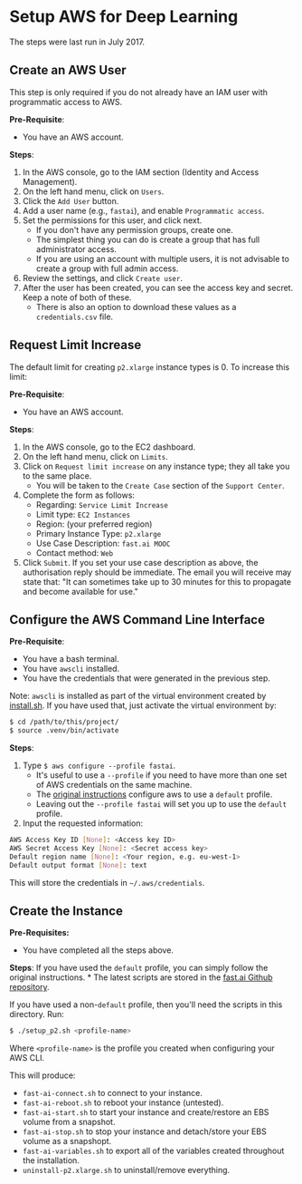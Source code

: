 # Setup AWS for Deep Learning

The steps were last run in July 2017.

## Create an AWS User

This step is only required if you do not already have an IAM user with programmatic access to AWS.

**Pre-Requisite**:
* You have an AWS account.

**Steps**:
1. In the AWS console, go to the IAM section (Identity and Access Management).
2. On the left hand menu, click on `Users`.
3. Click the `Add User` button.
4. Add a user name (e.g., `fastai`), and enable `Programmatic access`.
5. Set the permissions for this user, and click next.
    * If you don't have any permission groups, create one.
    * The simplest thing you can do is create a group that has full administrator access.
    * If you are using an account with multiple users, it is not advisable to create a group with full admin access.
6. Review the settings, and click `Create user`.
7. After the user has been created, you can see the access key and secret. Keep a note of both of these.
    * There is also an option to download these values as a `credentials.csv` file.

## Request Limit Increase

The default limit for creating `p2.xlarge` instance types is 0. To increase this limit:

**Pre-Requisite**:
* You have an AWS account.

**Steps**:
1. In the AWS console, go to the EC2 dashboard.
2. On the left hand menu, click on `Limits`.
3. Click on `Request limit increase` on any instance type; they all take you to the same place.
    * You will be taken to the `Create Case` section of the `Support Center`.
4. Complete the form as follows:
    * Regarding: `Service Limit Increase`
    * Limit type: `EC2 Instances`
    * Region: (your preferred region)
    * Primary Instance Type: `p2.xlarge`
    * Use Case Description: `fast.ai MOOC`
    * Contact method: `Web`
5. Click `Submit`. If you set your use case description as above, the authorisation reply should be immediate. The email you will receive may state that: "It can sometimes take up to 30 minutes for this to propagate and become available for use."
    
## Configure the AWS Command Line Interface

**Pre-Requisite**:
* You have a bash terminal.
* You have `awscli` installed.
* You have the credentials that were generated in the previous step.

Note: `awscli` is installed as part of the virtual environment created by [install.sh](../install.sh). If you have used that, just activate the virtual environment by:

```bash
$ cd /path/to/this/project/
$ source .venv/bin/activate
```

**Steps**:
1. Type `$ aws configure --profile fastai`.
    * It's useful to use a `--profile` if you need to have more than one set of AWS credentials on the same machine.
    * The [original instructions](http://wiki.fast.ai/index.php/AWS_install) configure aws to use a `default` profile.
    * Leaving out the `--profile fastai` will set you up to use the `default` profile.
2. Input the requested information:

```bash
AWS Access Key ID [None]: <Access key ID>        
AWS Secret Access Key [None]: <Secret access key>
Default region name [None]: <Your region, e.g. eu-west-1>
Default output format [None]: text
``` 

This will store the credentials in `~/.aws/credentials`.

## Create the Instance

**Pre-Requisites:**
* You have completed all the steps above.

**Steps**:
If you have used the `default` profile, you can simply follow the original instructions.
    * The latest scripts are stored in the [fast.ai Github repository](https://github.com/fastai/courses/tree/master/setup).
    
If you have used a non-`default` profile, then you'll need the scripts in this directory. Run:

```bash
$ ./setup_p2.sh <profile-name>
```

Where `<profile-name>` is the profile you created when configuring your AWS CLI. 

This will produce:
* `fast-ai-connect.sh` to connect to your instance.
* `fast-ai-reboot.sh` to reboot your instance (untested).
* `fast-ai-start.sh` to start your instance and create/restore an EBS volume from a snapshot.
* `fast-ai-stop.sh` to stop your instance and detach/store your EBS volume as a snapshopt.
* `fast-ai-variables.sh` to export all of the variables created throughout the installation.
* `uninstall-p2.xlarge.sh` to uninstall/remove everything.
